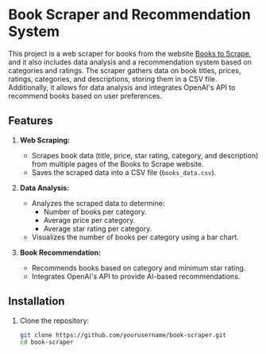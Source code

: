 # Book Scraper and Recommendation System

This project is a web scraper for books from the website [Books to Scrape](https://books.toscrape.com), and it also includes data analysis and a recommendation system based on categories and ratings. The scraper gathers data on book titles, prices, ratings, categories, and descriptions, storing them in a CSV file. Additionally, it allows for data analysis and integrates OpenAI's API to recommend books based on user preferences.

## Features

1. **Web Scraping:**
   - Scrapes book data (title, price, star rating, category, and description) from multiple pages of the Books to Scrape website.
   - Saves the scraped data into a CSV file (`books_data.csv`).

2. **Data Analysis:**
   - Analyzes the scraped data to determine:
     - Number of books per category.
     - Average price per category.
     - Average star rating per category.
   - Visualizes the number of books per category using a bar chart.

3. **Book Recommendation:**
   - Recommends books based on category and minimum star rating.
   - Integrates OpenAI's API to provide AI-based recommendations.

## Installation

1. Clone the repository:

   ```bash
   git clone https://github.com/yourusername/book-scraper.git
   cd book-scraper
